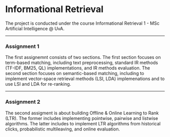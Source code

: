 # Informational Retrieval

The project is conducted under the course Informational Retrieval 1 - MSc Artificial Intelligence @ UvA. 


---
### Assignment 1

The first assignemnt consists of two sections. The first section focuses on term-based matching, including text preprocessing,  standard IR methods (TF-IDF, BM25, QL) implementations, and IR methods evaluation. The second section focuses on semantic-based matching, including to implement vector-space retrieval methods (LSI, LDA) implemenations and to use LSI and LDA for re-ranking. 


---
### Assignment 2

The second assigment is about building Offline & Online Learning to Rank (LTR). The former includes implementing pointwise, pairwise and listwise algorithms. The latter includes to implement LTR algorithms from historical clicks, probabilistic multileaving, and online evaluation. 
